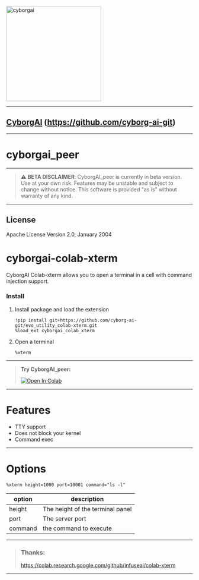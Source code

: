 <img src="https://avatars.githubusercontent.com/u/129898917?v=4" alt="cyborgai" width="256" height="256">

---

## [CyborgAI](https://github.com/cyborg-ai-git) (https://github.com/cyborg-ai-git)

---

# cyborgai_peer

---

> ⚠️ **BETA DISCLAIMER**: CyborgAI_peer is currently in beta version. Use at your own risk. Features may be unstable and subject to change without notice. This software is provided "as is" without warranty of any kind.

---

## License
Apache License Version 2.0, January 2004
# cyborgai-colab-xterm
CyborgAI Colab-xterm allows you to open a terminal in a cell with command injection support.


### Install
1. Install package and load the extension
    ```
    !pip install git+https://github.com/cyborg-ai-git/evo_utility_colab-xterm.git
    %load_ext cyborgai_colab_xterm
    ```
2. Open a terminal
    ```
    %xterm
    ```
---

> **Try CyborgAI_peer:**
> 
> [![Open In Colab](https://colab.research.google.com/assets/colab-badge.svg)](https://github.com/cyborg-ai-git/evo_utility_colab-xterm/blob/main/colab/demo.ipynb)


---

# Features
- TTY support
- Does not block your kernel
- Command exec

---

# Options

```
%xterm height=1000 port=10001 command="ls -l"
```

option | description
-------|-----------
height | The height of the terminal panel
port | The server port
command | the command to execute 

---

> ### Thanks:
> https://colab.research.google.com/github/infuseai/colab-xterm

---